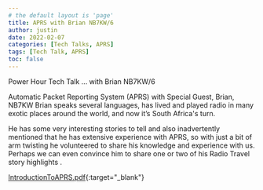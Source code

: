 ```yaml
---
# the default layout is 'page'
title: APRS with Brian NB7KW/6
author: justin
date: 2022-02-07
categories: [Tech Talks, APRS]
tags: [Tech Talk, APRS]
toc: false
---
```


Power Hour Tech Talk ... with Brian NB7KW/6

Automatic Packet Reporting System (APRS) with Special Guest, Brian, NB7KW
Brian speaks several languages, has lived and played radio in many exotic places around the world, and now it’s South Africa's turn.
 
He has some very interesting stories to tell and also inadvertently mentioned that he has extensive experience with APRS, so with just a bit of arm twisting he volunteered to share his knowledge and experience with us. Perhaps we can even convince him to share one or two of his Radio Travel story highlights .

[IntroductionToAPRS.pdf](https://github.com/zs6stn/Tech-Talks-and-Documents/raw/main/TechTalks/Documents/IntroductionToAPRS.pdf?raw=true){:target="_blank"}